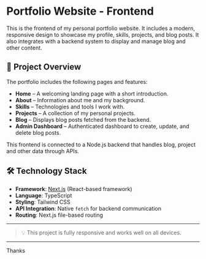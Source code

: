 # Portfolio Website - Frontend

This is the frontend of my personal portfolio website. It includes a modern, responsive design to showcase my profile, skills, projects, and blog posts. It also integrates with a backend system to display and manage blog and other content.

## 🚀 Project Overview

The portfolio includes the following pages and features:

- **Home** – A welcoming landing page with a short introduction.
- **About** – Information about me and my background.
- **Skills** – Technologies and tools I work with.
- **Projects** – A collection of my personal projects.
- **Blog** – Displays blog posts fetched from the backend.
- **Admin Dashboard** – Authenticated dashboard to create, update, and delete blog posts.

This frontend is connected to a Node.js backend that handles blog, project and other data through APIs.

## 🛠️ Technology Stack

- **Framework**: [Next.js](https://nextjs.org/) (React-based framework)
- **Language**: TypeScript
- **Styling**: Tailwind CSS
- **API Integration**: Native `fetch` for backend communication
- **Routing**: Next.js file-based routing

---

> 💡 This project is fully responsive and works well on all devices.

---
Thanks
